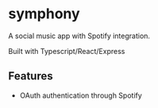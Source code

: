 # symphony

A social music app with Spotify integration.

Built with Typescript/React/Express

## Features
- OAuth authentication through Spotify
